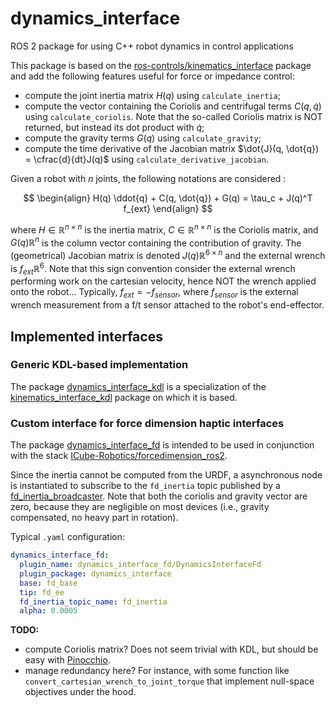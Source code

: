 # dynamics_interface
ROS 2 package for using C++ robot dynamics in control applications

This package is based on the [ros-controls/kinematics_interface](https://github.com/ros-controls/kinematics_interface) package and add the following features useful for force or impedance control:
- compute the joint inertia matrix $H(q)$ using `calculate_inertia`;
- compute the vector containing the Coriolis and centrifugal terms $C(q, \dot{q})$ using `calculate_coriolis`. Note that the so-called Coriolis matrix is NOT returned, but instead its dot product with $\dot{q}$;
- compute the gravity terms $G(q)$ using `calculate_gravity`;
- compute the time derivative of the Jacobian matrix $\dot{J}(q, \dot{q}) = \cfrac{d}{dt}J(q)$ using `calculate_derivative_jacobian`.

Given a robot with $n$ joints, the following notations are considered :

$$
\begin{align}
  H(q) \ddot{q} + C(q, \dot{q}) + G(q) = \tau_c + J(q)^T f_{ext}
\end{align}
$$

where $H \in \mathbb{R}^{n \times n}$ is the inertia matrix, $C \in \mathbb{R}^{n \times n}$ is the Coriolis matrix, and $G(q) \mathbb{R}^{n}$ is the column vector containing the contribution of gravity.
The (geometrical) Jacobian matrix is denoted $J(q) \mathbb{R}^{6 \times n}$ and the external wrench is $f_{ext} \mathbb{R}^{6}$.
Note that this sign convention consider the external wrench performing work on the cartesian velocity, hence NOT the wrench applied onto the robot... Typically, $f_{ext} = - f_{sensor}$, where $f_{sensor}$ is the external wrench measurement from a f/t sensor attached to the robot's end-effector.

## Implemented interfaces

### Generic KDL-based implementation

The package [dynamics_interface_kdl](dynamics_interface_kdl/src/dynamics_interface_kdl.cpp) is a specialization of the [kinematics_interface_kdl](https://github.com/ros-controls/kinematics_interface) package on which it is based.

### Custom interface for force dimension haptic interfaces

The package [dynamics_interface_fd](dynamics_interface_fd/src/dynamics_interface_fd.cpp) is intended to be used in conjunction with the stack [ICube-Robotics/forcedimension_ros2](https://github.com/ICube-Robotics/forcedimension_ros2).

Since the inertia cannot be computed from the URDF, a asynchronous node is instantiated to subscribe to the `fd_inertia` topic published by a [fd_inertia_broadcaster](https://github.com/ICube-Robotics/forcedimension_ros2/tree/main/fd_controllers/fd_inertia_broadcaster).
Note that both the coriolis and gravity vector are zero, because they are negligible on most devices (i.e., gravity compensated, no heavy part in rotation).

Typical `.yaml` configuration:

```yaml
dynamics_interface_fd:
  plugin_name: dynamics_interface_fd/DynamicsInterfaceFd
  plugin_package: dynamics_interface
  base: fd_base
  tip: fd_ee
  fd_inertia_topic_name: fd_inertia
  alpha: 0.0005
```

__TODO:__
  - compute Coriolis matrix? Does not seem trivial with KDL, but should be easy with [Pinocchio](https://github.com/stack-of-tasks/pinocchio).
  - manage redundancy here? For instance, with some function like `convert_cartesian_wrench_to_joint_torque` that implement null-space objectives under the hood.
